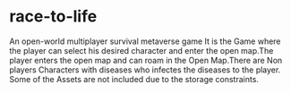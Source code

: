 # race-to-life
An open-world multiplayer survival metaverse game
It is the Game where the player can select his desired character and enter the open map.The player enters the open map and can roam in the Open Map.There are Non players Characters with diseases who infectes the diseases to the player.
Some of the Assets are not included due to the storage constraints.
